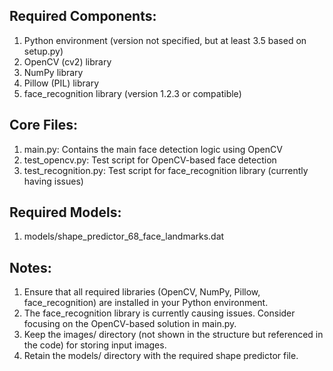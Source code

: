 ## Required Components:

1. Python environment (version not specified, but at least 3.5 based on setup.py)
2. OpenCV (cv2) library
3. NumPy library
4. Pillow (PIL) library
5. face_recognition library (version 1.2.3 or compatible)

## Core Files:

1. main.py: Contains the main face detection logic using OpenCV
2. test_opencv.py: Test script for OpenCV-based face detection
3. test_recognition.py: Test script for face_recognition library (currently having issues)

## Required Models:

1. models/shape_predictor_68_face_landmarks.dat

## Notes:

1. Ensure that all required libraries (OpenCV, NumPy, Pillow, face_recognition) are installed in your Python environment.
2. The face_recognition library is currently causing issues. Consider focusing on the OpenCV-based solution in main.py.
3. Keep the images/ directory (not shown in the structure but referenced in the code) for storing input images.
4. Retain the models/ directory with the required shape predictor file.

